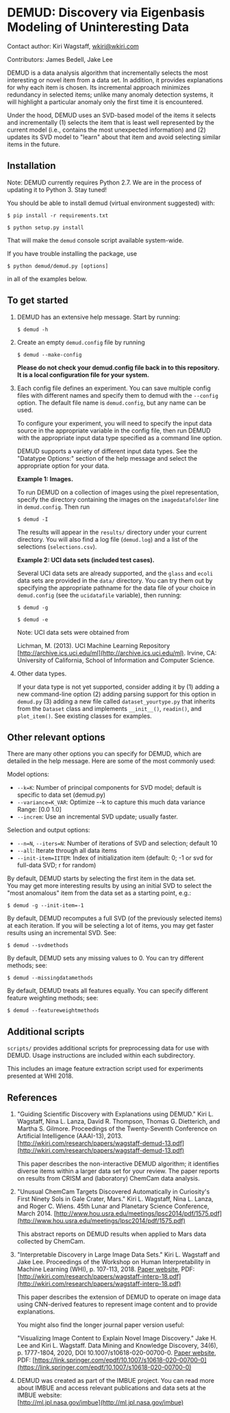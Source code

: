 DEMUD: Discovery via Eigenbasis Modeling of Uninteresting Data
==============================================================
Contact author: Kiri Wagstaff, wkiri@wkiri.com

Contributors: James Bedell, Jake Lee

DEMUD is a data analysis algorithm that incrementally selects the most
interesting or novel item from a data set.  In addition, it provides
explanations for why each item is chosen.  Its incremental approach
minimizes redundancy in selected items; unlike many anomaly detection
systems, it will highlight a particular anomaly only the first time it
is encountered.

Under the hood, DEMUD uses an SVD-based model of the items it selects
and incrementally (1) selects the item that is least well represented
by the current model (i.e., contains the most unexpected information)
and (2) updates its SVD model to "learn" about that item and avoid
selecting similar items in the future.

Installation
------------

Note: DEMUD currently requires Python 2.7.  We are in the process of 
updating it to Python 3.  Stay tuned!

You should be able to install demud (virtual environment suggested) with:

   `$ pip install -r requirements.txt`
   
   `$ python setup.py install`

That will make the `demud` console script available system-wide.

If you have trouble installing the package, use 

   `$ python demud/demud.py [options]` 

in all of the examples below.


To get started
--------------

1. DEMUD has an extensive help message.  Start by running:

   `$ demud -h`

2. Create an empty `demud.config` file by running

   `$ demud --make-config`

   **Please do not check your demud.config file back in to this 
   repository.  It is a local configuration file for your system.**

3. Each config file defines an experiment.  You can save multiple
   config files with different names and specify them to demud with the
   `--config` option.  The default file name is `demud.config`, but
   any name can be used.

   To configure your experiment, you will need to specify the input
   data source in the appropriate variable in the config file, then
   run DEMUD with the appropriate input data type specified as a
   command line option.

   DEMUD supports a variety of different input data types.  See the
   "Datatype Options:" section of the help message and select the
   appropriate option for your data.  

   **Example 1: Images.**

   To run DEMUD on a collection of images using the pixel
   representation, specify the directory containing the images on the
   `imagedatafolder` line in `demud.config`.  Then run

   `$ demud -I`

   The results will appear in the `results/` directory under your 
   current directory.  You will also find a log file (`demud.log`)
   and a list of the selections (`selections.csv`).

   **Example 2: UCI data sets (included test cases).** 

   Several UCI data sets are already supported, and the `glass` and
   `ecoli` data sets are provided in the `data/` directory.  You can
   try them out by specifying the appropriate pathname for the data
   file of your choice in `demud.config` (see the `ucidatafile` variable), 
   then running:

   `$ demud -g`

   `$ demud -e`

   Note: UCI data sets were obtained from

   Lichman, M. (2013). UCI Machine Learning Repository
   [http://archive.ics.uci.edu/ml](http://archive.ics.uci.edu/ml). 
   Irvine, CA: University of California, 
   School of Information and Computer Science.

4. Other data types.

   If your data type is not yet supported, consider adding it by 
   (1) adding a new command-line option
   (2) adding parsing support for this option in `demud.py`
   (3) adding a new file called `dataset_yourtype.py` that inherits
   from the `Dataset` class and implements `__init__()`, `readin()`,
   and `plot_item()`.  See existing classes for examples.

Other relevant options
----------------------

There are many other options you can specify for DEMUD, which are
detailed in the help message.  Here are some of the most commonly
used: 

Model options:

* `--k=K`:                 Number of principal components for SVD model; default is specific to data set (demud.py)
* `--variance=K_VAR`:      Optimize --k to capture this much data variance
                           Range: [0.0 1.0]
* `--increm`:              Use an incremental SVD update; usually faster.

Selection and output options:

* `--n=N`, `--iters=N`:    Number of iterations of SVD and selection; default 10
* `--all`:                 Iterate through all data items
* `--init-item=IITEM`:     Index of initialization item (default: 0; -1 or svd
                           for full-data SVD; r for random)

By default, DEMUD starts by selecting the first item in the data set.  
You may get more interesting results by using an initial SVD to select 
the "most anomalous" item from the data set as a starting point, e.g.:

`$ demud -g --init-item=-1`

By default, DEMUD recomputes a full SVD (of the previously selected
items) at each iteration.  If you will be selecting a lot of items,
you may get faster results using an incremental SVD.  See: 

`$ demud --svdmethods`

By default, DEMUD sets any missing values to 0.  You can try different
methods; see: 

`$ demud --missingdatamethods`

By default, DEMUD treats all features equally.  You can specify
different feature weighting methods; see: 

`$ demud --featureweightmethods`

Additional scripts
------------------

`scripts/` provides additional scripts for preprocessing data for use 
with DEMUD. Usage instructions are included within each subdirectory.

This includes an image feature extraction script used for experiments 
presented at WHI 2018.

References
----------

1. "Guiding Scientific Discovery with Explanations using DEMUD."
   Kiri L. Wagstaff, Nina L. Lanza, David R. Thompson, Thomas
   G. Dietterich, and Martha S. Gilmore. 
   Proceedings of the Twenty-Seventh Conference on Artificial
   Intelligence (AAAI-13), 2013. 
   [http://wkiri.com/research/papers/wagstaff-demud-13.pdf](http://wkiri.com/research/papers/wagstaff-demud-13.pdf) 

   This paper describes the non-interactive DEMUD algorithm; it
   identifies diverse items within a larger data set for your review.
   The paper reports on results from CRISM and (laboratory) ChemCam
   data analysis. 

2. "Unusual ChemCam Targets Discovered Automatically in Curiosity's
   First Ninety Sols in Gale Crater, Mars." 
   Kiri L. Wagstaff, Nina L. Lanza, and Roger C. Wiens.
   45th Lunar and Planetary Science Conference, March 2014. 
   [http://www.hou.usra.edu/meetings/lpsc2014/pdf/1575.pdf](http://www.hou.usra.edu/meetings/lpsc2014/pdf/1575.pdf) 

   This abstract reports on DEMUD results when applied to Mars data
   collected by ChemCam. 
   
3. "Interpretable Discovery in Large Image Data Sets."
   Kiri L. Wagstaff and Jake Lee.
   Proceedings of the Workshop on Human Interpretability in 
   Machine Learning (WHI), p. 107-113, 2018.
   [Paper website](http://jakehlee.github.io/interp-img-disc.html), PDF:
   [http://wkiri.com/research/papers/wagstaff-interp-18.pdf](http://wkiri.com/research/papers/wagstaff-interp-18.pdf)
   
   This paper describes the extension of DEMUD to operate on image 
   data using CNN-derived features to represent image content
   and to provide explanations.
   
   You might also find the longer journal paper version useful:
   
   "Visualizing Image Content to Explain Novel Image Discovery."
   Jake H. Lee and Kiri L. Wagstaff.
   Data Mining and Knowledge Discovery, 34(6), p. 1777-1804, 
   2020, DOI 10.1007/s10618-020-00700-0.
   [Paper website](https://jakehlee.github.io/visualize-img-disc.html), PDF:
   [https://link.springer.com/epdf/10.1007/s10618-020-00700-0](https://link.springer.com/epdf/10.1007/s10618-020-00700-0)

4. DEMUD was created as part of the IMBUE project.  You can read more
   about IMBUE and access relevant publications and data sets at the 
   IMBUE website:    
   [http://ml.jpl.nasa.gov/imbue](http://ml.jpl.nasa.gov/imbue)

